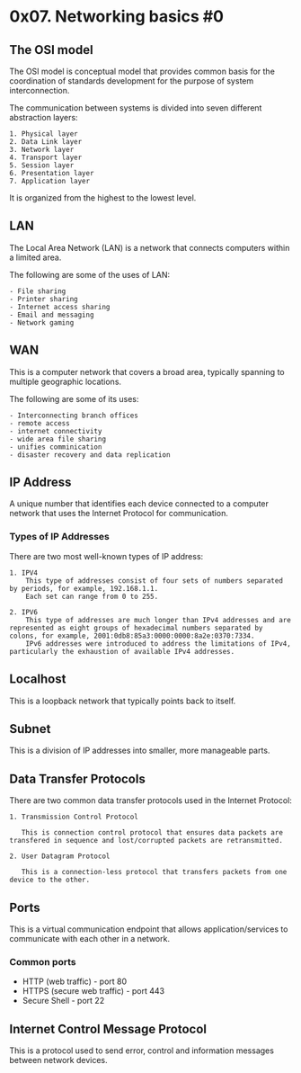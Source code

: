 # 0x07. Networking basics #0

## The OSI model

The OSI model is conceptual model that provides common basis for the coordination of standards development for the purpose of system interconnection.

The communication between systems is divided into seven different abstraction layers:

    1. Physical layer
    2. Data Link layer
    3. Network layer
    4. Transport layer
    5. Session layer
    6. Presentation layer
    7. Application layer

It is organized from the highest to the lowest level.

## LAN

The Local Area Network (LAN) is a network that connects computers within a limited area.

The following are some of the uses of LAN:

    - File sharing
    - Printer sharing
    - Internet access sharing
    - Email and messaging
    - Network gaming

## WAN

This is a computer network that covers a broad area, typically spanning to multiple geographic locations.

The following are some of its uses:

    - Interconnecting branch offices
    - remote access
    - internet connectivity 
    - wide area file sharing
    - unifies comminication
    - disaster recovery and data replication
  
## IP Address

A unique number that identifies each device connected to a computer network that uses the Internet Protocol for communication.

### Types of IP Addresses

There are two most well-known types of IP address:

    1. IPV4
        This type of addresses consist of four sets of numbers separated by periods, for example, 192.168.1.1.
        Each set can range from 0 to 255.

    2. IPV6
        This type of addresses are much longer than IPv4 addresses and are represented as eight groups of hexadecimal numbers separated by colons, for example, 2001:0db8:85a3:0000:0000:8a2e:0370:7334.
        IPv6 addresses were introduced to address the limitations of IPv4, particularly the exhaustion of available IPv4 addresses. 

## Localhost

This is a loopback network that typically points back to itself.

## Subnet

This is a division of IP addresses into smaller, more manageable parts.

## Data Transfer Protocols

There are two common data transfer protocols used in the Internet Protocol:

    1. Transmission Control Protocol
 
       This is connection control protocol that ensures data packets are transfered in sequence and lost/corrupted packets are retransmitted.
 
    2. User Datagram Protocol
 
       This is a connection-less protocol that transfers packets from one device to the other.

## Ports

This is a virtual communication endpoint that allows application/services to communicate with each other in a network.

### Common ports

- HTTP (web traffic) - port 80
- HTTPS (secure web traffic) - port 443
- Secure Shell - port 22

## Internet Control Message Protocol

This is a protocol used to send error, control and information messages between network devices.
